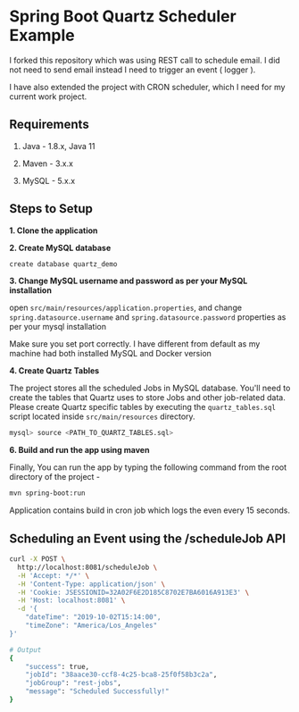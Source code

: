 # Spring Boot Quartz Scheduler Example

I forked this repository which was using REST call to schedule email.  I did not need to send email instead I need to trigger an event ( logger ).  

I have also extended the project with CRON scheduler, which I need for my current work project.

## Requirements

1. Java - 1.8.x, Java 11

2. Maven - 3.x.x

3. MySQL - 5.x.x

## Steps to Setup

**1. Clone the application**



**2. Create MySQL database**

```bash
create database quartz_demo
```

**3. Change MySQL username and password as per your MySQL installation**

open `src/main/resources/application.properties`, and change `spring.datasource.username` and `spring.datasource.password` properties as per your mysql installation

Make sure you set port correctly.  I have different from default as my machine had both installed MySQL and Docker version

**4. Create Quartz Tables**

The project stores all the scheduled Jobs in MySQL database. You'll need to create the tables that Quartz uses to store Jobs and other job-related data. Please create Quartz specific tables by executing the `quartz_tables.sql` script located inside `src/main/resources` directory.

```bash
mysql> source <PATH_TO_QUARTZ_TABLES.sql>
```

**6. Build and run the app using maven**

Finally, You can run the app by typing the following command from the root directory of the project -

```bash
mvn spring-boot:run
```
Application contains build in cron job which logs the even every 15 seconds.

## Scheduling an Event using the /scheduleJob API

```bash
curl -X POST \
  http://localhost:8081/scheduleJob \
  -H 'Accept: */*' \
  -H 'Content-Type: application/json' \
  -H 'Cookie: JSESSIONID=32A02F6E2D185C8702E7BA6016A913E3' \
  -H 'Host: localhost:8081' \
  -d '{
	"dateTime": "2019-10-02T15:14:00",
	"timeZone": "America/Los_Angeles"
}'

# Output
{
    "success": true,
    "jobId": "38aace30-ccf8-4c25-bca8-25f0f58b3c2a",
    "jobGroup": "rest-jobs",
    "message": "Scheduled Successfully!"
}
```

